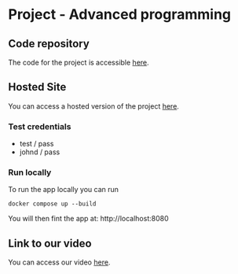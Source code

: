 # Project - Advanced programming

## Code repository

The code for the project is accessible [here](https://github.com/chloestephan/ST2APR_2023_Employees_JDBC_TODO).


## Hosted Site

You can access a hosted version of the project [here](https://gift-advanced-programming-production.up.railway.app).


### Test credentials

- test / pass
- johnd / pass

### Run locally

To run the app locally you can run

```
docker compose up --build
```

You will then fint the app at: http://localhost:8080

## Link to our video

You can access our video [here](https://www.youtube.com/watch?v=EB2WePUYHaw).
